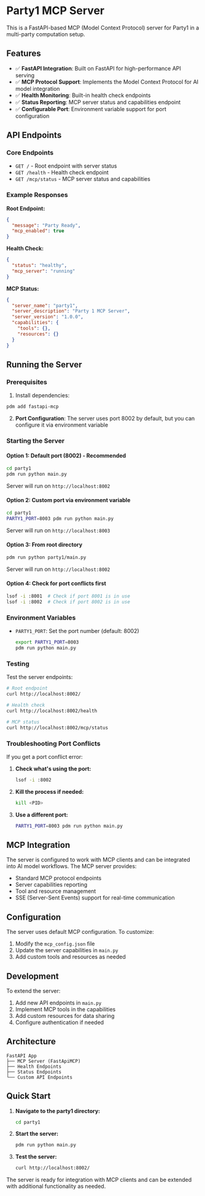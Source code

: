 # Party1 MCP Server

This is a FastAPI-based MCP (Model Context Protocol) server for Party1 in a multi-party computation setup.

## Features

- ✅ **FastAPI Integration**: Built on FastAPI for high-performance API serving
- ✅ **MCP Protocol Support**: Implements the Model Context Protocol for AI model integration
- ✅ **Health Monitoring**: Built-in health check endpoints
- ✅ **Status Reporting**: MCP server status and capabilities endpoint
- ✅ **Configurable Port**: Environment variable support for port configuration

## API Endpoints

### Core Endpoints

- `GET /` - Root endpoint with server status
- `GET /health` - Health check endpoint
- `GET /mcp/status` - MCP server status and capabilities

### Example Responses

**Root Endpoint:**
```json
{
  "message": "Party Ready",
  "mcp_enabled": true
}
```

**Health Check:**
```json
{
  "status": "healthy",
  "mcp_server": "running"
}
```

**MCP Status:**
```json
{
  "server_name": "party1",
  "server_description": "Party 1 MCP Server",
  "server_version": "1.0.0",
  "capabilities": {
    "tools": {},
    "resources": {}
  }
}
```

## Running the Server

### Prerequisites

1. Install dependencies:
```bash
pdm add fastapi-mcp
```

2. **Port Configuration**: The server uses port 8002 by default, but you can configure it via environment variable

### Starting the Server

#### Option 1: Default port (8002) - Recommended
```bash
cd party1
pdm run python main.py
```
Server will run on `http://localhost:8002`

#### Option 2: Custom port via environment variable
```bash
cd party1
PARTY1_PORT=8003 pdm run python main.py
```
Server will run on `http://localhost:8003`

#### Option 3: From root directory
```bash
pdm run python party1/main.py
```
Server will run on `http://localhost:8002`

#### Option 4: Check for port conflicts first
```bash
lsof -i :8001  # Check if port 8001 is in use
lsof -i :8002  # Check if port 8002 is in use
```

### Environment Variables

- `PARTY1_PORT`: Set the port number (default: 8002)
  ```bash
  export PARTY1_PORT=8003
  pdm run python main.py
  ```

### Testing

Test the server endpoints:
```bash
# Root endpoint
curl http://localhost:8002/

# Health check
curl http://localhost:8002/health

# MCP status
curl http://localhost:8002/mcp/status
```

### Troubleshooting Port Conflicts

If you get a port conflict error:

1. **Check what's using the port:**
   ```bash
   lsof -i :8002
   ```

2. **Kill the process if needed:**
   ```bash
   kill <PID>
   ```

3. **Use a different port:**
   ```bash
   PARTY1_PORT=8003 pdm run python main.py
   ```

## MCP Integration

The server is configured to work with MCP clients and can be integrated into AI model workflows. The MCP server provides:

- Standard MCP protocol endpoints
- Server capabilities reporting
- Tool and resource management
- SSE (Server-Sent Events) support for real-time communication

## Configuration

The server uses default MCP configuration. To customize:

1. Modify the `mcp_config.json` file
2. Update the server capabilities in `main.py`
3. Add custom tools and resources as needed

## Development

To extend the server:

1. Add new API endpoints in `main.py`
2. Implement MCP tools in the capabilities
3. Add custom resources for data sharing
4. Configure authentication if needed

## Architecture

```
FastAPI App
├── MCP Server (FastApiMCP)
├── Health Endpoints
├── Status Endpoints
└── Custom API Endpoints
```

## Quick Start

1. **Navigate to the party1 directory:**
   ```bash
   cd party1
   ```

2. **Start the server:**
   ```bash
   pdm run python main.py
   ```

3. **Test the server:**
   ```bash
   curl http://localhost:8002/
   ```

The server is ready for integration with MCP clients and can be extended with additional functionality as needed. 